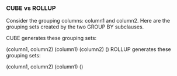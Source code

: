 ### CUBE vs ROLLUP

Consider the grouping columns: column1 and column2.
Here are the grouping sets created by the two GROUP BY subclauses.

CUBE generates these grouping sets:

(column1, column2)
(column1)
(column2)
()
ROLLUP generates these grouping sets:

(column1, column2)
(column1)
()
